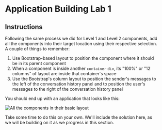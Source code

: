 # Application Building Lab 1

## Instructions

Following the same process we did for Level 1 and Level 2 components, add all
the components into their target location using their respective selection. A
couple of things to remember:

1. Use Bootstrap-based layout to position the component where it should be in
   its parent component
2. When a component is inside another `container` `div`, its "100%" or "12
   columns" of layout are inside that container's space
3. Use the Bootstrap's column layout to position the sender's messages to the
   left of the conversation history panel and to position the user's messages to
   the right of the conversation history panel

You should end up with an application that looks like this:

![All the components in their basic layout](https://curriculum-content.s3.amazonaws.com/java-mod-8/ng-messaging-full-component-layout.png)

Take some time to do this on your own. We'll include the solution here, as we
will be building on it as we progress in this section.
